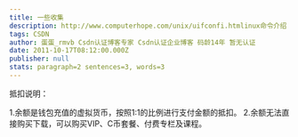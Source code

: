 ```yaml
---
title: 一些收集
description: http://www.computerhope.com/unix/uifconfi.htmlinux命令介绍 http://www.5dlinux.com/article/1/2008/linux_19760.html   网络打印机设置  http://
tags: CSDN
author: 蛋蛋_rmvb Csdn认证博客专家 Csdn认证企业博客 码龄14年 暂无认证
date: 2011-10-17T08:12:00.000Z
publisher: null
stats: paragraph=2 sentences=3, words=3
---
```

抵扣说明：

1.余额是钱包充值的虚拟货币，按照1:1的比例进行支付金额的抵扣。
2.余额无法直接购买下载，可以购买VIP、C币套餐、付费专栏及课程。
